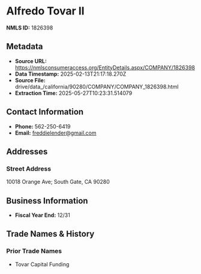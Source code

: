 # Alfredo Tovar II

**NMLS ID:** 1826398

## Metadata
- **Source URL:** https://nmlsconsumeraccess.org/EntityDetails.aspx/COMPANY/1826398
- **Data Timestamp:** 2025-02-13T21:17:18.270Z
- **Source File:** drive/data_/california/90280/COMPANY/COMPANY_1826398.html
- **Extraction Time:** 2025-05-27T10:23:31.514079

## Contact Information
- **Phone:** 562-250-6419
- **Email:** freddielender@gmail.com

## Addresses
### Street Address
10018 Orange Ave; South Gate, CA 90280

## Business Information
- **Fiscal Year End:** 12/31

## Trade Names & History
### Prior Trade Names
- Tovar Capital Funding
